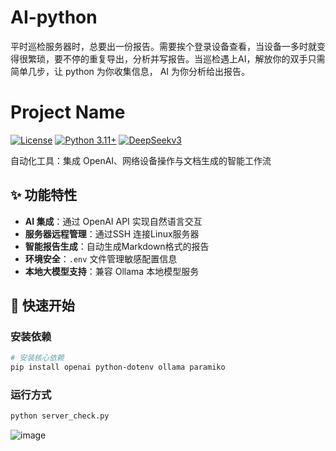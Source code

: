 # AI-python
平时巡检服务器时，总要出一份报告。需要挨个登录设备查看，当设备一多时就变得很繁琐，要不停的重复导出，分析并写报告。当巡检遇上AI，解放你的双手只需简单几步，让 python 为你收集信息， AI 为你分析给出报告。  
# Project Name

[![License](https://img.shields.io/badge/License-MIT-blue.svg)](https://opensource.org/licenses/MIT)
[![Python 3.11+](https://img.shields.io/badge/python-3.11+-blue.svg)](https://www.python.org/downloads/)
[![DeepSeekv3](https://img.shields.io/badge/DeepSeek-v3-006AFF?logo=deepseek&logoColor=white)](https://www.deepseek.com)


自动化工具：集成 OpenAI、网络设备操作与文档生成的智能工作流

## ✨ 功能特性
- **AI 集成**：通过 OpenAI API 实现自然语言交互
- **服务器远程管理**：通过SSH 连接Linux服务器
- **智能报告生成**：自动生成Markdown格式的报告
- **环境安全**：`.env` 文件管理敏感配置信息
- **本地大模型支持**：兼容 Ollama 本地模型服务

## 🚀 快速开始

### 安装依赖
```bash
# 安装核心依赖
pip install openai python-dotenv ollama paramiko
```
### 运行方式
```bash
python server_check.py
```
![image](https://github.com/user-attachments/assets/c442fd9d-d983-425d-b78a-449b892ace93)

